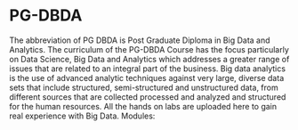 # PG-DBDA
The abbreviation of PG DBDA is Post Graduate Diploma in Big Data and Analytics. The curriculum of the PG-DBDA Course has the focus particularly on Data Science, Big Data and Analytics which addresses a greater range of issues that are related to an integral part of the business. Big data analytics is the use of advanced analytic techniques against very large, diverse data sets that include structured, semi-structured and unstructured data, from different sources that are collected processed and analyzed and structured for the human resources. All the hands on labs are uploaded here to gain real experience with Big Data.
Modules:
